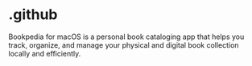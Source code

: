 # .github
Bookpedia for macOS is a personal book cataloging app that helps you track, organize, and manage your physical and digital book collection locally and efficiently.
